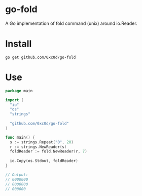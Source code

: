 # go-fold
A Go implementation of fold command (unix) around io.Reader.


# Install
```
go get github.com/0xc0d/go-fold
```

# Use
```go
package main

import (
  "io"
  "os"
  "strings"
  
  "github.com/0xc0d/go-fold"
)

func main() {
  s := strings.Repeat("0", 20)
  r := strings.NewReader(s)
  foldReader := fold.NewReader(r, 7)
  
  io.Copy(os.Stdout, foldReader)
}

// Output:
// 0000000
// 0000000
// 000000

```
